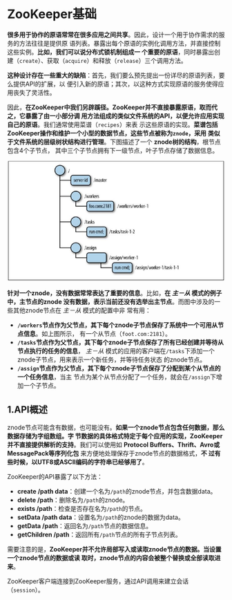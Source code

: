 ZooKeeper基础
================================================================================
**很多用于协作的原语常常在很多应用之间共享**。因此，设计一个用于协作需求的服务的方法往往是提供原
语列表。暴露出每个原语的实例化调用方法，并直接控制这些实例。**比如，我们可以说分布式锁机制组成一
个重要的原语**，同时暴露出创建（`create`）、获取（`acquire`）和释放（`release`）三个调用方法。

**这种设计存在一些重大的缺陷**：首先，我们要么预先提出一份详尽的原语列表，要么提供API的扩展，以
便引入新的原语；其次，以这种方式实现原语的服务使得应用丧失了灵活性。

因此，**在ZooKeeper中我们另辟蹊径。ZooKeeper并不直接暴露原语，取而代之，它暴露了由一小部分调
用方法组成的类似文件系统的API，以便允许应用实现自己的原语**。我们通常使用菜谱（`recipes`）来表
示这些原语的实现。**菜谱包括ZooKeeper操作和维护一个小型的数据节点，这些节点被称为`znode`，采用
类似于文件系统的层级树状结构进行管理**。下图描述了一个 **znode树的结构**，根节点包含4个子节点，
其中三个子节点拥有下一级节点，叶子节点存储了数据信息。

![zookeeper数据树结构示例](img/1.jpeg)

**针对一个znode，没有数据常常表达了重要的信息**。比如，**在 *主－从* 模式的例子中，主节点的znode
没有数据，表示当前还没有选举出主节点**。而图中涉及的一些其他znode节点在 *主－从* 模式的配置中非
常有用：
+ **`/workers`节点作为父节点，其下每个znode子节点保存了系统中一个可用从节点信息**。如上图所示，
有一个从节点（`foot.com:2181`）。
+ **`/tasks`节点作为父节点，其下每个znode子节点保存了所有已经创建并等待从节点执行的任务的信息**，
*主－从* 模式的应用的客户端在`/tasks`下添加一个znode子节点，用来表示一个新任务，并等待任务状态
的znode节点。
+ **`/assign`节点作为父节点，其下每个znode子节点保存了分配到某个从节点的一个任务信息**，当主
节点为某个从节点分配了一个任务，就会在`/assign`下增加一个子节点。

## 1.API概述
znode节点可能含有数据，也可能没有。**如果一个znode节点包含任何数据，那么数据存储为字组数组。字
节数据的具体格式特定于每个应用的实现，ZooKeeper并不直接提供解析的支持**。我们可以使用如 **Protocol 
Buffers、Thrift、Avro或MessagePack等序列化包** 来方便地处理保存于znode节点的数据格式，**不
过有些时候，以UTF8或ASCII编码的字符串已经够用了**。

ZooKeeper的API暴露了以下方法：
+ **create /path data**：创建一个名为`/path`的znode节点，并包含数据data。
+ **delete /path**：删除名为`/path`的znode。
+ **exists /path**：检查是否存在名为`/path`的节点。
+ **setData /path data**：设置名为`/path`的znode的数据为data。
+ **getData /path**：返回名为`/path`节点的数据信息。
+ **getChildren /path**：返回所有`/path`节点的所有子节点列表。

需要注意的是，**ZooKeeper并不允许局部写入或读取znode节点的数据。当设置一个znode节点的数据或读
取时，znode节点的内容会被整个替换或全部读取进来**。

ZooKeeper客户端连接到ZooKeeper服务，通过API调用来建立会话（`session`）。














